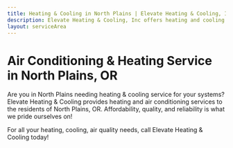 ```yaml
---
title: Heating & Cooling in North Plains | Elevate Heating & Cooling, Inc
description: Elevate Heating & Cooling, Inc offers heating and cooling services in North Plains, OR.
layout: serviceArea
---
```


# Air Conditioning & Heating Service in North Plains, OR

Are you in North Plains needing heating & cooling service for your systems? Elevate Heating & Cooling provides heating and air conditioning services to the residents of North Plains, OR. Affordability, quality, and reliability is what we pride ourselves on!

For all your heating, cooling, air quality needs, call Elevate Heating & Cooling today!
